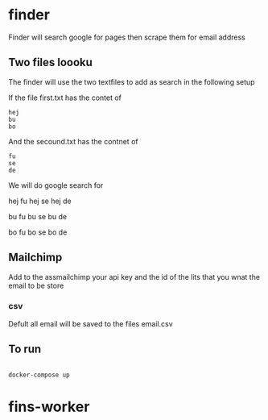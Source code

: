 # finder
Finder will search google for pages then scrape them for email address



## Two files loooku

The finder will use the two textfiles to add as search in the following setup


If the file first.txt has the contet of 

```
hej
bu
bo
```


And the secound.txt has the contnet of


```
fu
se
de
```


We will do google search for


hej fu
hej se
hej de


bu fu
bu se
bu de


bo fu
bo se
bo de


## Mailchimp


Add to the assmailchimp your api key and the id of the lits that you wnat the email to be store


### csv

Defult all email will be saved to the files email.csv



## To run


```

docker-compose up

```


# fins-worker
